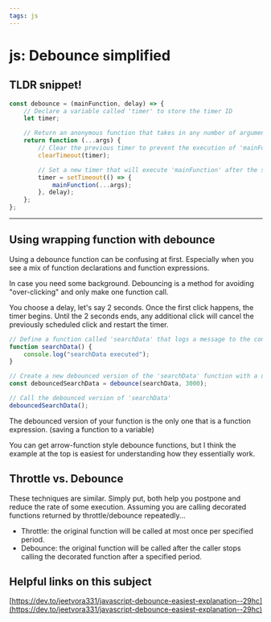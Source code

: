 ```yaml
---
tags: js
---
```


# js: Debounce simplified

## TLDR snippet!

```js
const debounce = (mainFunction, delay) => {
    // Declare a variable called 'timer' to store the timer ID
    let timer;

    // Return an anonymous function that takes in any number of arguments
    return function (...args) {
        // Clear the previous timer to prevent the execution of 'mainFunction'
        clearTimeout(timer);

        // Set a new timer that will execute 'mainFunction' after the specified delay
        timer = setTimeout(() => {
            mainFunction(...args);
        }, delay);
    };
};
```

___

## Using wrapping function with debounce

Using a debounce function can be confusing at first.  Especially when you see a mix of function declarations and function expressions.

In case you need some background.  Debouncing is a method for avoiding "over-clicking" and only make one function call.

You choose a delay, let's say 2 seconds.  Once the first click happens, the timer begins.  Until the 2 seconds ends, any additional click will cancel the previously scheduled click and restart the timer.


```js
// Define a function called 'searchData' that logs a message to the console
function searchData() {
    console.log("searchData executed");
}

// Create a new debounced version of the 'searchData' function with a delay of 3000 milliseconds (3 seconds)
const debouncedSearchData = debounce(searchData, 3000);

// Call the debounced version of 'searchData'
debouncedSearchData();
```

The debounced version of your function is the only one that is a function expression.  (saving a function to a variable)

You can get arrow-function style debounce functions, but I think the example at the top is easiest for understanding how they essentially work.

## Throttle vs. Debounce

These techniques are similar.  Simply put, both help you postpone and reduce the rate of some execution. Assuming you are calling decorated functions returned by throttle/debounce repeatedly...

- Throttle: the original function will be called at most once per specified period.
- Debounce: the original function will be called after the caller stops calling the decorated function after a specified period.

## Helpful links on this subject

[https://dev.to/jeetvora331/javascript-debounce-easiest-explanation--29hc](https://dev.to/jeetvora331/javascript-debounce-easiest-explanation--29hc)
